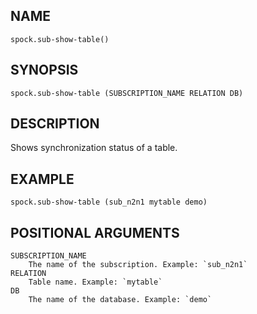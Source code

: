 ## NAME

`spock.sub-show-table()`

## SYNOPSIS
    
`spock.sub-show-table (SUBSCRIPTION_NAME RELATION DB)`
 
## DESCRIPTION
    
Shows synchronization status of a table. 

## EXAMPLE

`spock.sub-show-table (sub_n2n1 mytable demo)`
 
## POSITIONAL ARGUMENTS
    SUBSCRIPTION_NAME
        The name of the subscription. Example: `sub_n2n1`
    RELATION
        Table name. Example: `mytable`
    DB
        The name of the database. Example: `demo`
